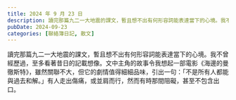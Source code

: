 ```yaml
---
title: 2024 年 9 月 23 日
description: 讀完那篇九二一大地震的課文，暫且想不出有何形容詞能表達當下的心境。我不曾經歷過，至多看著昔日的記載想像。文中主角的故事令我想起一部電影《海邊的曼徹斯特》，雖然關聯不大，但它的劇情值得細細品味，引出一句……
pubDate: 2024-09-23
categories: [聯絡簿日記, 散文]
---
```


讀完那篇九二一大地震的課文，暫且想不出有何形容詞能表達當下的心境。我不曾經歷過，至多看著昔日的記載想像。文中主角的故事令我想起一部電影《海邊的曼徹斯特》，雖然關聯不大，但它的劇情值得細細品味，引出一句：「不是所有人都能與過去和解。」有人走出傷痛，或並肩而行，然而有時那間阻礙，甚至不包含出口。

